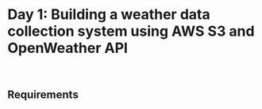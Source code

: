 <h1>Day 1: Building a weather data collection system using AWS S3 and OpenWeather API</h1>
<br/>
<h2>Requirements</h2> 

